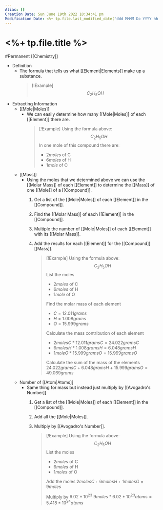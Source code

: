```yaml
---
Alias: []
Creation Date: Sun June 19th 2022 10:34:41 pm 
Modification Date: <%+ tp.file.last_modified_date("ddd MMMM Do YYYY hh:mm:ss a") %>
---
```

# <%+ tp.file.title %>
#Permanent [[Chemistry]]

- Definition
	- The formula that tells us what [[Element|Elements]] make up a substance.
	  > [!Example]
	  > $$C_2H_5OH$$
- Extracting Information 
	- [[Mole|Moles]]
		- We can easily determine how many [[Mole|Moles]] of each [[Element]] there are.
		  > [!Example]
		  > Using the formula above:
		  > $$C_2H_5OH$$
		  > In one mole of this compound there are:
		  > - $2moles$ of C
		  > - $6moles$ of H
		  > - $1mole$ of O
	- [[Mass]]
		- Using the moles that we determined above we can use the [[Molar Mass]] of each [[Element]] to determine the [[Mass]] of one [[Mole]] of a [[Compound]].
			1. Get a list of the [[Mole|Moles]] of each [[Element]] in the [[Compound]].
			2. Find the [[Molar Mass]] of each [[Element]] in the [[Compound]].
			3. Multiple the number of [[Mole|Moles]] of each [[Element]] with its [[Molar Mass]].
			4. Add the results for each [[Element]] for the [[Compound]] [[Mass]].
			   
			   > [!Example]
			   > Using the formula above:
		       > $$C_2H_5OH$$
		       > List the moles
		       > - $2moles$ of C
		       > - $6moles$ of H
		       > - $1mole$ of O
		       >   
		       > Find the molar mass of each element
		       > - $C=12.011grams$
		       > - $H=1.008grams$
		       > - $O=15.999grams$
		       >   
		       > Calculate the mass contribution of each element
		       > - $2molesC*12.011gramsC=24.022gramsC$
		       > - $6molesH*1.008gramsH=6.048gramsH$
		       > - $1moleO*15.999gramsO=15.999gramsO$
		       >
		       > Calculate the sum of the mass of the elements
		       > $24.022gramsC+6.048gramsH+15.999gramsO=49.069grams$
	- Number of [[Atom|Atoms]]
		- Same thing for mass but instead just multiply by [[Avogadro's Number]]
			1. Get a list of the [[Mole|Moles]] of each [[Element]] in the [[Compound]].
			2. Add all the [[Mole|Moles]].
			3. Multiply by [[Avogadro's Number]].

				> [!Example]
				> Using the formula above:
		       > $$C_2H_5OH$$
		       > List the moles
		       > - $2moles$ of C
		       > - $6moles$ of H
		       > - $1moles$ of O
		       >   
		       > Add the moles 
		       > $2molesC+6molesH+1molesO=9moles$
		       > 
		       > Multiply by $6.02*10^{23}$
		       > $9moles*6.02*10^{23}atoms=5.418*10^{24}atoms$